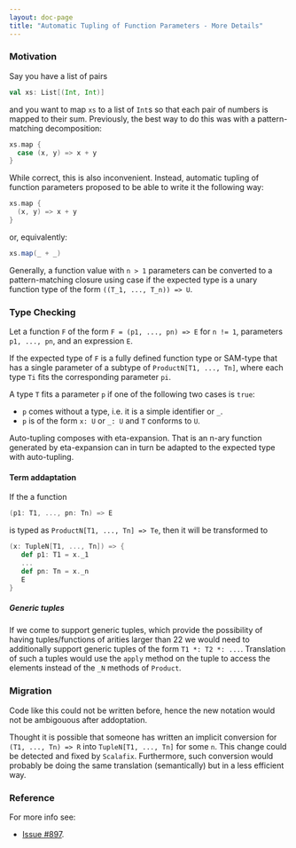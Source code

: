 ```yaml
---
layout: doc-page
title: "Automatic Tupling of Function Parameters - More Details"
---
```


### Motivation

Say you have a list of pairs

```scala
val xs: List[(Int, Int)]
```

and you want to map `xs` to a list of `Int`s so that each pair of numbers is mapped to their sum. 
Previously, the best way to do this was with a pattern-matching decomposition:
```scala
xs.map {
  case (x, y) => x + y
}
```
While correct, this is also inconvenient. Instead, automatic tupling of function parameters proposed to be able to write it the following way:

```scala
xs.map {
  (x, y) => x + y
}
```
or, equivalently:
```scala
xs.map(_ + _)
```

Generally, a function value with `n > 1` parameters can be converted to a pattern-matching closure using case if the expected type is a unary function type of the form `((T_1, ..., T_n)) => U`.

### Type Checking

Let a function `F` of the form `F = (p1, ..., pn) => E` for `n != 1`, parameters `p1, ..., pn`, and an expression `E`.


If the expected type of `F` is a fully defined function type or SAM-type that has a
single parameter of a subtype of `ProductN[T1, ..., Tn]`, where each type `Ti` fits the corresponding
parameter `pi`.

A type `T` fits a parameter `p` if one of the following two cases is `true`:

* `p` comes without a type, i.e. it is a simple identifier or `_`.
* `p` is of the form `x: U` or `_: U` and `T` conforms to `U`.

Auto-tupling composes with eta-expansion. That is an n-ary function generated by eta-expansion
can in turn be adapted to the expected type with auto-tupling.

#### Term addaptation

If the a function 
```scala
(p1: T1, ..., pn: Tn) => E
```

is typed as `ProductN[T1, ..., Tn] => Te`, then it will be transformed to

```scala
(x: TupleN[T1, ..., Tn]) => {
   def p1: T1 = x._1
   ...
   def pn: Tn = x._n
   E
}
```

##### Generic tuples

If we come to support generic tuples, which provide the possibility of having tuples/functions of arities larger than 22 we would need to additionally support generic tuples of the form `T1 *: T2 *: ...`.
Translation of such a tuples would use the `apply` method on the tuple to access the elements instead of the `_N` methods of `Product`.

### Migration

Code like this could not be written before, hence the new notation would not be ambigouous after addoptation.

Thought it is possible that someone has written an implicit conversion for `(T1, ..., Tn) => R` into `TupleN[T1, ..., Tn]` 
for some `n`. This change could be detected and fixed by `Scalafix`. Furthermore, such conversion would probably 
be doing the same translation (semantically) but in a less efficient way.

### Reference

For more info see:
* [Issue #897](https://github.com/lampepfl/dotty/issues/897).
